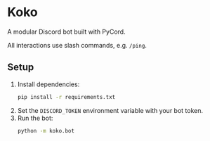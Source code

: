 # Koko

A modular Discord bot built with PyCord.

All interactions use slash commands, e.g. `/ping`.

## Setup

1. Install dependencies:
   ```bash
   pip install -r requirements.txt
   ```
2. Set the `DISCORD_TOKEN` environment variable with your bot token.
3. Run the bot:
   ```bash
   python -m koko.bot
   ```
